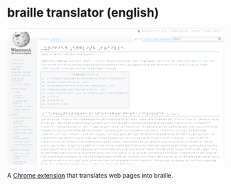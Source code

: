 # braille translator (english)

![Screenshot](screenshot.png?raw=true "Screenshot")

A [Chrome extension](https://chrome.google.com/webstore/detail/braille-translator-englis/kgngiapafahaekaelnejkmkjmcnkhmfj) that translates web pages into braille.


